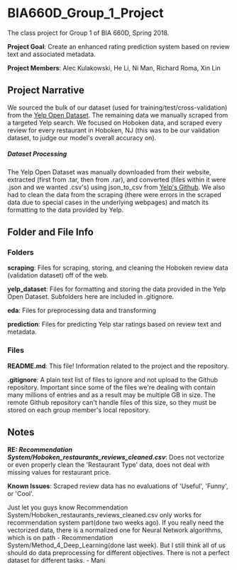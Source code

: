 # BIA660D_Group_1_Project
The class project for Group 1 of BIA 660D, Spring 2018.

**Project Goal**: Create an enhanced rating prediction system based on review text and associated metadata.

**Project Members**: Alec Kulakowski, He Li, Ni Man, Richard Roma, Xin Lin

Project Narrative 
-----------------
We sourced the bulk of our dataset (used for training/test/cross-validation) from the 
[Yelp Open Dataset](https://www.yelp.com/dataset). The remaining data we 
manually scraped from a targeted Yelp search. We focused on Hoboken data, 
and scraped every review for every restaurant in Hoboken, NJ (this was
to be our validation dataset, to judge our model's overall accuracy on).

##### Dataset Processing

The Yelp Open Dataset was manually downloaded from their website, extracted (first from 
.tar, then from .rar), and converted (files within it were .json and we wanted .csv's) 
using json_to_csv from [Yelp's Github](https://github.com/Yelp/dataset-examples). 
We also had to clean the data from the scraping (there were errors in the scraped data 
due to special cases in the underlying webpages) and match its formatting to the data 
provided by Yelp. 

Folder and File Info 
--------------------

### Folders

**scraping**: Files for scraping, storing, and cleaning the Hoboken review data 
(validation dataset) off of the web. 

**yelp_dataset**: Files for formatting and storing the data provided in the Yelp
Open Dataset. Subfolders here are included in .gitignore. 

**eda**: Files for preprocessing data and transforming 

**prediction**: Files for predicting Yelp star ratings based on review text and 
metadata. 

### Files

**README.md**: This file! Information related to the project and the repository. 

**.gitignore**: A plain text list of files to ignore and not upload to the Github
repository. Important since some of the files we're dealing with contain many 
millions of entries and as a result may be multiple GB in size. The remote Github 
repository can't handle files of this size, so they must be stored on each group 
member's local repository. 

Notes 
-----
**RE: *Recommendation System/Hoboken_restaurants_reviews_cleaned.csv***: Does not
vectorize or even properly clean the 'Restaurant Type' data, does not deal with 
missing values for restaurant price. 

**Known Issues**: Scraped review data has no evaluations of 'Useful', 'Funny', 
or 'Cool'.

Just let you guys know Recommendation System/Hoboken_restaurants_reviews_cleaned.csv only works for recommendation system part(done two weeks ago). If you really need the vectorized data, there is a normalized one for Neural Network algorithms, which is on path - Recommendation System/Method_4_Deep_Learning(done last week). But I still think all of us should do data preprocessing for different objectives. There is not a perfect dataset for different tasks. - Mani
